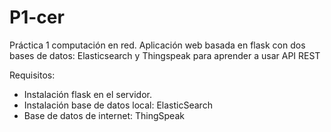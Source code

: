 # P1-cer

Práctica 1 computación en red.
Aplicación web basada en flask con dos bases de datos: Elasticsearch y Thingspeak para aprender a usar API REST

Requisitos:
  - Instalación flask en el servidor.
  - Instalación base de datos local: ElasticSearch
  - Base de datos de internet: ThingSpeak
